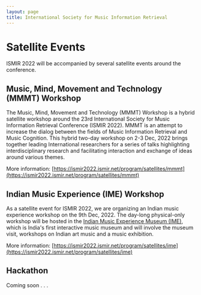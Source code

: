 ```yaml
---
layout: page
title: International Society for Music Information Retrieval
---
```


# Satellite Events

ISMIR 2022 will be accompanied by several satellite events around the conference. 

## Music, Mind, Movement and Technology (MMMT) Workshop
The Music, Mind, Movement and Technology (MMMT) Workshop is a hybrid satellite workshop around the 23rd International Society for Music Information Retrieval Conference (ISMIR 2022). MMMT is an attempt to increase the dialog between the fields of Music Information Retrieval and Music Cognition. This hybrid two-day workshop on 2-3 Dec, 2022 brings together leading International researchers for a series of talks highlighting interdisciplinary research and facilitating interaction and exchange of ideas around various themes. 

More information: [https://ismir2022.ismir.net/program/satellites/mmmt](https://ismir2022.ismir.net/program/satellites/mmmt)

## Indian Music Experience (IME) Workshop

As a satellite event for ISMIR 2022, we are organizing an Indian music experience workshop on the 9th Dec, 2022. The day-long physical-only workshop will be hosted in the [Indian Music Experience Museum (IME)](https://indianmusicexperience.org/), which is India's first interactive music museum and will involve the museum visit, workshops on Indian art music and a music exhibition. 

More information: [https://ismir2022.ismir.net/program/satellites/ime](https://ismir2022.ismir.net/program/satellites/ime)

## Hackathon 
Coming soon . . .
